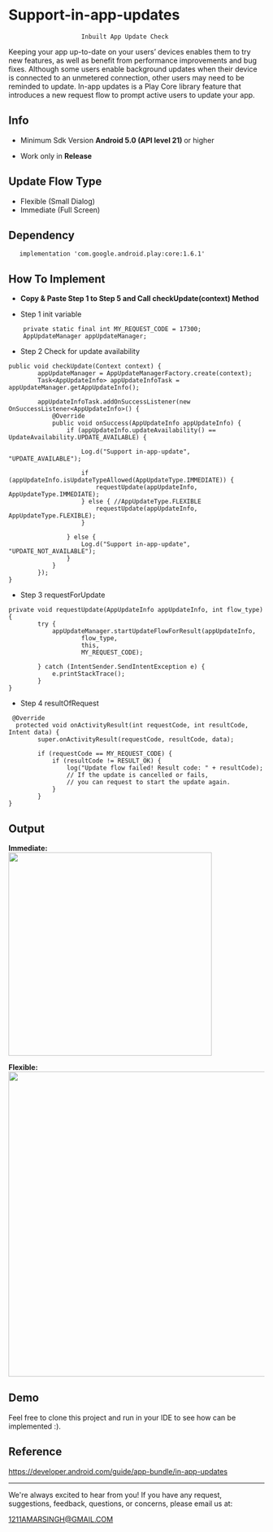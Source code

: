 # Support-in-app-updates   
                        Inbuilt App Update Check
Keeping your app up-to-date on your users’ devices enables them to try new features, as well as benefit from performance improvements and bug fixes. Although some users enable background updates when their device is connected to an unmetered connection, other users may need to be reminded to update. In-app updates is a Play Core library feature that introduces a new request flow to prompt active users to update your app.

## Info

* Minimum Sdk Version <b>Android 5.0 (API level 21) </b>or higher

* Work only in <b>Release</b>

## Update Flow Type
* Flexible (Small Dialog)
* Immediate (Full Screen)
     
## Dependency
       implementation 'com.google.android.play:core:1.6.1'
## How To Implement 

* <b> Copy & Paste Step 1 to Step 5 and Call checkUpdate(context) Method</b>

* Step 1 init variable
```
    private static final int MY_REQUEST_CODE = 17300;
    AppUpdateManager appUpdateManager;
```
* Step 2  Check for update availability
```
public void checkUpdate(Context context) {
        appUpdateManager = AppUpdateManagerFactory.create(context);
        Task<AppUpdateInfo> appUpdateInfoTask = appUpdateManager.getAppUpdateInfo();

        appUpdateInfoTask.addOnSuccessListener(new OnSuccessListener<AppUpdateInfo>() {
            @Override
            public void onSuccess(AppUpdateInfo appUpdateInfo) {
                if (appUpdateInfo.updateAvailability() == UpdateAvailability.UPDATE_AVAILABLE) {
                
                    Log.d("Support in-app-update", "UPDATE_AVAILABLE");
                   
                    if (appUpdateInfo.isUpdateTypeAllowed(AppUpdateType.IMMEDIATE)) {
                        requestUpdate(appUpdateInfo, AppUpdateType.IMMEDIATE);
                    } else { //AppUpdateType.FLEXIBLE
                        requestUpdate(appUpdateInfo, AppUpdateType.FLEXIBLE);
                    }

                } else {
                    Log.d("Support in-app-update", "UPDATE_NOT_AVAILABLE");
                }
            }
        });
}
```
* Step 3  requestForUpdate
```    
private void requestUpdate(AppUpdateInfo appUpdateInfo, int flow_type) {
        try {
            appUpdateManager.startUpdateFlowForResult(appUpdateInfo,
                    flow_type,
                    this,
                    MY_REQUEST_CODE);

        } catch (IntentSender.SendIntentException e) {
            e.printStackTrace();
        }
}
```
* Step 4 resultOfRequest
```
 @Override
  protected void onActivityResult(int requestCode, int resultCode, Intent data) {
        super.onActivityResult(requestCode, resultCode, data);

        if (requestCode == MY_REQUEST_CODE) {
            if (resultCode != RESULT_OK) {
                log("Update flow failed! Result code: " + resultCode);
                // If the update is cancelled or fails,
                // you can request to start the update again.
            }
        }
}
```
## Output 
<p><strong>Immediate:</strong><br>
<img src="https://developer.android.com/images/app-bundle/immediate_flow.png" alt="" width="400"></p>

<p><strong>Flexible:</strong><br>
<img src="https://developer.android.com/images/app-bundle/flexible_flow.png" alt="" width="600"></p>

## Demo
Feel free to clone this project and run in your IDE to see how can be implemented :).

## Reference
https://developer.android.com/guide/app-bundle/in-app-updates

---------------------------------------------------------
We're always excited to hear from you! If you have any request, suggestions, feedback, questions, or concerns, please email us at:

 <a href="mailto:1211AMARSINGH@GMAIL.COM" >1211AMARSINGH@GMAIL.COM</a>

